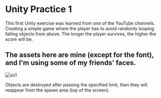 # Unity Practice 1
This first Unity exercise was learned from one of the YouTube channels. Creating a simple game where the player has to avoid randomly looping falling objects from above. The longer the player survives, the higher the score will be.


## The assets here are mine (except for the font), and I'm using some of my friends' faces.
![ss1](https://github.com/RafiMlnf/Unity-Practice-1/assets/115614668/b884ea9f-04c2-4321-bd8d-7767a2fa8bde)

Objects are destroyed after passing the specified limit, then they will reappear from the spawn area (top of the screen).
